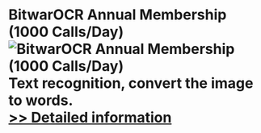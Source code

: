 # BitwarOCR Annual Membership (1000 Calls/Day)<br />![BitwarOCR Annual Membership (1000 Calls/Day)](https://mycommerce.akamaized.net/api/pimages/P300986652/BIG/300986652.PNG)<br />Text recognition, convert the image to words.<br />[>> Detailed information](https://secure.shareit.com/shareit/product.html?productid=300986652&affiliateid=200057808)